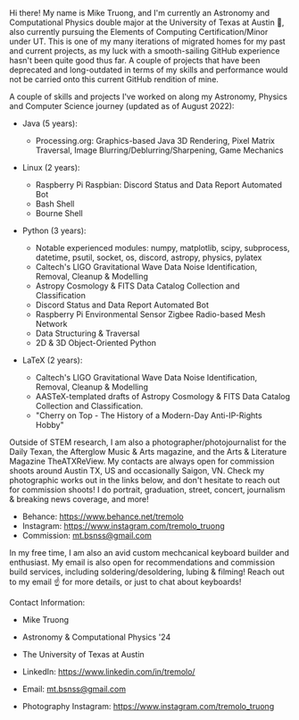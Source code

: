 Hi there! My name is Mike Truong, and I'm currently an Astronomy and Computational Physics double major at the University of Texas at Austin 🤘, also currently pursuing the Elements of Computing Certification/Minor under UT. This is one of my many iterations of migrated homes for my past and current projects, as my luck with a smooth-sailing GitHub experience hasn't been quite good thus far. A couple of projects that have been deprecated and long-outdated in terms of my skills and performance would not be carried onto this current GitHub rendition of mine.


A couple of skills and projects I've worked on along my Astronomy, Physics and Computer Science journey (updated as of August 2022):

- Java (5 years):
   + Processing.org: Graphics-based Java 3D Rendering, Pixel Matrix Traversal, Image Blurring/Deblurring/Sharpening, Game Mechanics

- Linux (2 years):
   + Raspberry Pi Raspbian: Discord Status and Data Report Automated Bot
   + Bash Shell
   + Bourne Shell

- Python (3 years):
   + Notable experienced modules: numpy, matplotlib, scipy, subprocess, datetime, psutil, socket, os, discord, astropy, physics, pylatex
   + Caltech's LIGO Gravitational Wave Data Noise Identification, Removal, Cleanup & Modelling
   + Astropy Cosmology & FITS Data Catalog Collection and Classification
   + Discord Status and Data Report Automated Bot
   + Raspberry Pi Environmental Sensor Zigbee Radio-based Mesh Network
   + Data Structuring & Traversal
   + 2D & 3D Object-Oriented Python

- LaTeX (2 years):
   + Caltech's LIGO Gravitational Wave Data Noise Identification, Removal, Cleanup & Modelling
   + AASTeX-templated drafts of Astropy Cosmology & FITS Data Catalog Collection and Classification.
   + "Cherry on Top - The History of a Modern-Day Anti-IP-Rights Hobby"


Outside of STEM research, I am also a photographer/photojournalist for the Daily Texan, the Afterglow Music & Arts magazine, and the Arts & Literature Magazine TheATXReView. My contacts are always open for commission shoots around Austin TX, US and occasionally Saigon, VN. Check my photographic works out in the links below, and don't hesitate to reach out for commission shoots! I do portrait, graduation, street, concert, journalism & breaking news coverage, and more!
- Behance: https://www.behance.net/tremolo
- Instagram: https://www.instagram.com/tremolo_truong
- Commission: mt.bsnss@gmail.com


In my free time, I am also an avid custom mechcanical keyboard builder and enthusiast. My email is also open for recommendations and commission build services, including soldering/desoldering, lubing & filming! Reach out to my email ☝️ for more details, or just to chat about keyboards!


Contact Information:
- Mike Truong
- Astronomy & Computational Physics '24
- The University of Texas at Austin

- LinkedIn: https://www.linkedin.com/in/tremolo/
- Email: mt.bsnss@gmail.com
- Photography Instagram: https://www.instagram.com/tremolo_truong
